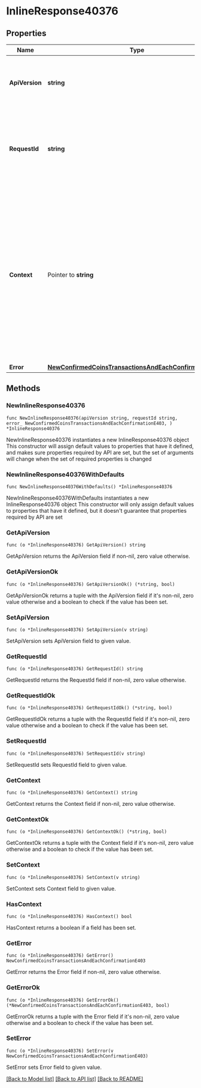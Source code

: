 # InlineResponse40376

## Properties

Name | Type | Description | Notes
------------ | ------------- | ------------- | -------------
**ApiVersion** | **string** | Specifies the version of the API that incorporates this endpoint. | 
**RequestId** | **string** | Defines the ID of the request. The &#x60;requestId&#x60; is generated by Crypto APIs and it&#39;s unique for every request. | 
**Context** | Pointer to **string** | In batch situations the user can use the context to correlate responses with requests. This property is present regardless of whether the response was successful or returned as an error. &#x60;context&#x60; is specified by the user. | [optional] 
**Error** | [**NewConfirmedCoinsTransactionsAndEachConfirmationE403**](NewConfirmedCoinsTransactionsAndEachConfirmationE403.md) |  | 

## Methods

### NewInlineResponse40376

`func NewInlineResponse40376(apiVersion string, requestId string, error_ NewConfirmedCoinsTransactionsAndEachConfirmationE403, ) *InlineResponse40376`

NewInlineResponse40376 instantiates a new InlineResponse40376 object
This constructor will assign default values to properties that have it defined,
and makes sure properties required by API are set, but the set of arguments
will change when the set of required properties is changed

### NewInlineResponse40376WithDefaults

`func NewInlineResponse40376WithDefaults() *InlineResponse40376`

NewInlineResponse40376WithDefaults instantiates a new InlineResponse40376 object
This constructor will only assign default values to properties that have it defined,
but it doesn't guarantee that properties required by API are set

### GetApiVersion

`func (o *InlineResponse40376) GetApiVersion() string`

GetApiVersion returns the ApiVersion field if non-nil, zero value otherwise.

### GetApiVersionOk

`func (o *InlineResponse40376) GetApiVersionOk() (*string, bool)`

GetApiVersionOk returns a tuple with the ApiVersion field if it's non-nil, zero value otherwise
and a boolean to check if the value has been set.

### SetApiVersion

`func (o *InlineResponse40376) SetApiVersion(v string)`

SetApiVersion sets ApiVersion field to given value.


### GetRequestId

`func (o *InlineResponse40376) GetRequestId() string`

GetRequestId returns the RequestId field if non-nil, zero value otherwise.

### GetRequestIdOk

`func (o *InlineResponse40376) GetRequestIdOk() (*string, bool)`

GetRequestIdOk returns a tuple with the RequestId field if it's non-nil, zero value otherwise
and a boolean to check if the value has been set.

### SetRequestId

`func (o *InlineResponse40376) SetRequestId(v string)`

SetRequestId sets RequestId field to given value.


### GetContext

`func (o *InlineResponse40376) GetContext() string`

GetContext returns the Context field if non-nil, zero value otherwise.

### GetContextOk

`func (o *InlineResponse40376) GetContextOk() (*string, bool)`

GetContextOk returns a tuple with the Context field if it's non-nil, zero value otherwise
and a boolean to check if the value has been set.

### SetContext

`func (o *InlineResponse40376) SetContext(v string)`

SetContext sets Context field to given value.

### HasContext

`func (o *InlineResponse40376) HasContext() bool`

HasContext returns a boolean if a field has been set.

### GetError

`func (o *InlineResponse40376) GetError() NewConfirmedCoinsTransactionsAndEachConfirmationE403`

GetError returns the Error field if non-nil, zero value otherwise.

### GetErrorOk

`func (o *InlineResponse40376) GetErrorOk() (*NewConfirmedCoinsTransactionsAndEachConfirmationE403, bool)`

GetErrorOk returns a tuple with the Error field if it's non-nil, zero value otherwise
and a boolean to check if the value has been set.

### SetError

`func (o *InlineResponse40376) SetError(v NewConfirmedCoinsTransactionsAndEachConfirmationE403)`

SetError sets Error field to given value.



[[Back to Model list]](../README.md#documentation-for-models) [[Back to API list]](../README.md#documentation-for-api-endpoints) [[Back to README]](../README.md)


